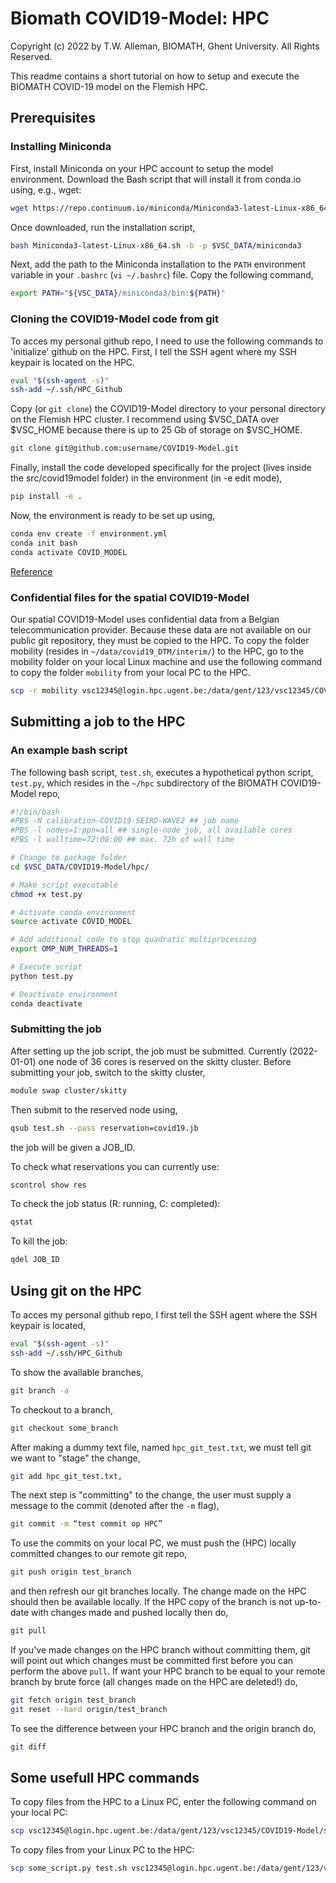 # Biomath COVID19-Model: HPC

Copyright (c) 2022 by T.W. Alleman, BIOMATH, Ghent University. All Rights Reserved.

This readme contains a short tutorial on how to setup and execute the BIOMATH COVID-19 model on the Flemish HPC.

## Prerequisites

### Installing Miniconda

First, install Miniconda on your HPC account to setup the model environment. Download the Bash script that will install it from conda.io using, e.g., wget:
```bash
wget https://repo.continuum.io/miniconda/Miniconda3-latest-Linux-x86_64.sh
```

Once downloaded, run the installation script,
```bash
bash Miniconda3-latest-Linux-x86_64.sh -b -p $VSC_DATA/miniconda3
```

Next, add the path to the Miniconda installation to the `PATH` environment variable in your `.bashrc` (`vi ~/.bashrc`) file. Copy the following command,
```bash
export PATH="${VSC_DATA}/miniconda3/bin:${PATH}"
```
### Cloning the COVID19-Model code from git

To acces my personal github repo, I need to use the following commands to 'initialize' github on the HPC. First, I tell the SSH agent where my SSH keypair is located on the HPC.
```bash
eval "$(ssh-agent -s)"
ssh-add ~/.ssh/HPC_Github
```

Copy (or `git clone`) the COVID19-Model directory to your personal directory on the Flemish HPC cluster. I recommend using $VSC_DATA over $VSC_HOME because there is up to 25 Gb of storage on $VSC_HOME.
```bash
git clone git@github.com:username/COVID19-Model.git 
```

Finally, install the code developed specifically for the project (lives inside the src/covid19model folder) in the environment (in -e edit mode),
```bash
pip install -e .

```
Now, the environment is ready to be set up using,
```bash
conda env create -f environment.yml
conda init bash
conda activate COVID_MODEL
```

[Reference](https://vlaams-supercomputing-centrum-vscdocumentation.readthedocs-hosted.com/en/latest/software/python_package_management.html?highlight=conda#install-an-additional-package)

### Confidential files for the spatial COVID19-Model

Our spatial COVID19-Model uses confidential data from a Belgian telecommunication provider. Because these data are not available on our public git repository, they must be copied to the HPC. To copy the folder mobility (resides in `~/data/covid19_DTM/interim/`) to the HPC, go to the mobility folder on your local Linux machine and use the following command to copy the folder `mobility` from your local PC to the HPC.
```bash
scp -r mobility vsc12345@login.hpc.ugent.be:/data/gent/123/vsc12345/COVID19-Model/data/covid19_DTM/interim/
```

## Submitting a job to the HPC

### An example bash script

The following bash script, `test.sh`, executes a hypothetical python script, `test.py`, which resides in the `~/hpc` subdirectory of the BIOMATH COVID19-Model repo,

```bash
#!/bin/bash
#PBS -N calibration-COVID19-SEIRD-WAVE2 ## job name
#PBS -l nodes=1:ppn=all ## single-node job, all available cores
#PBS -l walltime=72:00:00 ## max. 72h of wall time

# Change to package folder
cd $VSC_DATA/COVID19-Model/hpc/

# Make script executable
chmod +x test.py

# Activate conda environment
source activate COVID_MODEL

# Add additional code to stop quadratic multiprocessing
export OMP_NUM_THREADS=1

# Execute script
python test.py

# Deactivate environment
conda deactivate
```

### Submitting the job

After setting up the job script, the job must be submitted. Currently (2022-01-01) one node of 36 cores is reserved on the skitty cluster. Before submitting your job, switch to the skitty cluster,
```bash
module swap cluster/skitty
```

Then submit to the reserved node using,
```bash
qsub test.sh --pass reservation=covid19.jb
```
the job will be given a JOB_ID.

To check what reservations you can currently use:
```bash
scontrol show res
```

To check the job status (R: running, C: completed):
```bash
qstat
```

To kill the job:
```bash
qdel JOB_ID
```

## Using git on the HPC

To acces my personal github repo, I first tell the SSH agent where the SSH keypair is located,
```bash
eval "$(ssh-agent -s)"
ssh-add ~/.ssh/HPC_Github
```

To show the available branches,
```bash
git branch -a
```

To checkout to a branch,
```bash
git checkout some_branch
```

After making a dummy text file, named `hpc_git_test.txt`, we must tell git we want to "stage" the change,
```bash
git add hpc_git_test.txt,
```

The next step is "committing" to the change, the user must supply a message to the commit (denoted after the `-m` flag),
```bash
git commit -m “test commit op HPC”
```

To use the commits on your local PC, we must push the (HPC) locally committed changes to our remote git repo,
```bash
git push origin test_branch
```
and then refresh our git branches locally. The change made on the HPC should then be available locally. If the HPC copy of the branch is not up-to-date with changes made and pushed locally then do,
```bash
git pull
```

If you've made changes on the HPC branch without committing them, git will point out which changes must be committed first before you can perform the above `pull`. If want your HPC branch to be equal to your remote branch by brute force (all changes made on the HPC are deleted!) do,
```bash
git fetch origin test_branch
git reset --hard origin/test_branch
```
To see the difference between your HPC branch and the origin branch do,
```bash
git diff
```

## Some usefull HPC commands

To copy files from the HPC to a Linux PC, enter the following command on your local PC:
```bash
scp vsc12345@login.hpc.ugent.be:/data/gent/123/vsc12345/COVID19-Model/some_script.py .
```

To copy files from your Linux PC to the HPC:

```bash
scp some_script.py test.sh vsc12345@login.hpc.ugent.be:/data/gent/123/vsc12345/COVID19-Model/
```